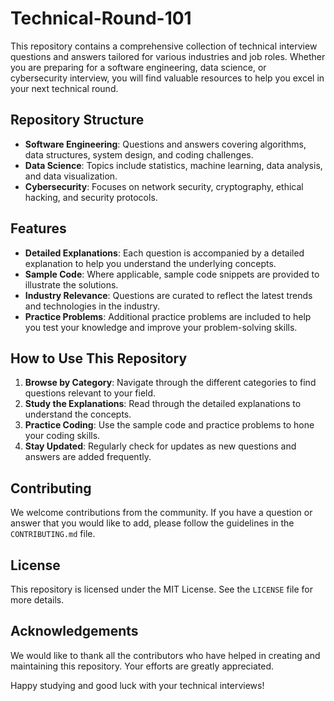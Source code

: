 # Technical-Round-101

This repository contains a comprehensive collection of technical interview questions and answers tailored for various industries and job roles. Whether you are preparing for a software engineering, data science, or cybersecurity interview, you will find valuable resources to help you excel in your next technical round.

## Repository Structure

- **Software Engineering**: Questions and answers covering algorithms, data structures, system design, and coding challenges.
- **Data Science**: Topics include statistics, machine learning, data analysis, and data visualization.
- **Cybersecurity**: Focuses on network security, cryptography, ethical hacking, and security protocols.

## Features

- **Detailed Explanations**: Each question is accompanied by a detailed explanation to help you understand the underlying concepts.
- **Sample Code**: Where applicable, sample code snippets are provided to illustrate the solutions.
- **Industry Relevance**: Questions are curated to reflect the latest trends and technologies in the industry.
- **Practice Problems**: Additional practice problems are included to help you test your knowledge and improve your problem-solving skills.

## How to Use This Repository

1. **Browse by Category**: Navigate through the different categories to find questions relevant to your field.
2. **Study the Explanations**: Read through the detailed explanations to understand the concepts.
3. **Practice Coding**: Use the sample code and practice problems to hone your coding skills.
4. **Stay Updated**: Regularly check for updates as new questions and answers are added frequently.

## Contributing

We welcome contributions from the community. If you have a question or answer that you would like to add, please follow the guidelines in the `CONTRIBUTING.md` file.

## License

This repository is licensed under the MIT License. See the `LICENSE` file for more details.

## Acknowledgements

We would like to thank all the contributors who have helped in creating and maintaining this repository. Your efforts are greatly appreciated.

Happy studying and good luck with your technical interviews!
